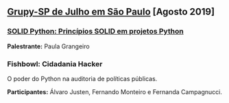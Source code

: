 ## [Grupy-SP de Julho em São Paulo][0] [Agosto 2019]

### [SOLID Python: Princípios SOLID em projetos Python][1]

**Palestrante:** Paula Grangeiro

### Fishbowl: Cidadania Hacker

O poder do Python na auditoria de políticas públicas.

**Participantes:** Álvaro Justen, Fernando Monteiro e Fernanda Campagnucci.

[0]: https://www.meetup.com/Grupy-SP/events/263277421/
[1]: https://github.com/pgrangeiro/solid-python-grupy-sp
